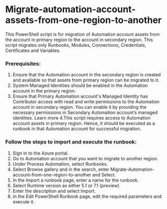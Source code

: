 # Migrate-automation-account-assets-from-one-region-to-another
This PowerShell script is for migration of Automation account assets from the account in primary region to the account in secondary region. This script migrates only Runbooks, Modules, Connections, Credentials, Certificates and Variables.
### Prerequisites:
1. Ensure that the Automation account in the secondary region is created and available so that assets from primary region can be migrated to it.
2. System Managed Identities should be enabled in the Automation account in the primary region.
3. Ensure that Primary Automation account's Managed Identity has Contributor access with read and write permissions to the Automation account in secondary region. You can enable it by providing the necessary permissions in Secondary Automation account’s managed identities. Learn more
4.This script requires access to Automation account assets in primary region. Hence, it should be executed as a runbook in that Automation account for successful migration.
		
### Follow the steps to import and execute the runbook:

1. Sign in to the Azure portal.
2. Go to Automation account that you want to migrate to another region.
3. Under Process Automation, select Runbooks.
4. Select Browse gallery and in the search, enter Migrate-Automation-account-from-one-region-to-another and Select.
5. In the Import a runbook page, enter a name for the runbook.
6. Select Runtime version as either 5.1 or 7.1 (preview)
7. Enter the description and select Import.
8. In the Edit PowerShell Runbook page, edit the required parameters and execute it.
